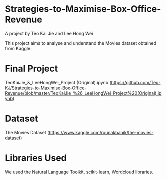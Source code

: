 # Strategies-to-Maximise-Box-Office-Revenue
A project by Teo Kai Jie and Lee Hong Wei

This project aims to analyse and understand the Movies dataset obtained from Kaggle.

# Final Project
TeoKaiJie_&_LeeHongWei_Project (Original).ipynb (https://github.com/Teo-KJ/Strategies-to-Maximise-Box-Office-Revenue/blob/master/TeoKaiJie_%26_LeeHongWei_Project%20(Original).ipynb)

# Dataset
The Movies Dataset (https://www.kaggle.com/rounakbanik/the-movies-dataset)

# Libraries Used
We used the Natural Language Toolkit, scikit-learn, Wordcloud libraries.
